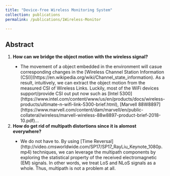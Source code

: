 ```yaml
---
title: "Device-free Wireless Monitoring System"
collection: publications
permalink: /publications/1Wireless-Monitor

---
```


## Abstract
<style>
ul.a {list-style-type: circle;}
ul.b {list-style-type: disc;}
ul.c {list-style-type: square;}
ol.d {list-style-type: armenian;}
ol.e {list-style-type: cjk-ideographic;}
ol.f {list-style-type: decimal;}
ol.g {list-style-type: decimal-leading-zero;}
ol.h {list-style-type: georgian;}
ol.i {list-style-type: hebrew;}
ol.j {list-style-type: hiragana;}
ol.k {list-style-type: hiragana-iroha;}
ol.l {list-style-type: katakana;}
ol.m {list-style-type: katakana-iroha;}
ol.n {list-style-type: lower-alpha;}
ol.o {list-style-type: lower-greek;}
ol.p {list-style-type: lower-latin;}
ol.q {list-style-type: lower-roman;}
ol.r {list-style-type: upper-alpha;}
ol.s {list-style-type: upper-greek;}
ol.t {list-style-type: upper-latin;}
ol.u {list-style-type: upper-roman;}
ol.v {list-style-type: none;}
ol.w {list-style-type: inherit;}
</style>

<ol>
<li><b> How can we bridge the object motion with the wireless signal? </b></li>
  <ul class="b">
    <li>The movement of a object embedded in the environment will casue corresponding changes in the [Wireless Channel Station Information (CSI)](https://en.wikipedia.org/wiki/Channel_state_information). As a result, intuitively, we can extract the object motion from the measured CSI of Wireless Links. Luckily, most of the WiFi devices support/provide CSI out put now such as [Intel 5300](https://www.intel.com/content/www/us/en/products/docs/wireless-products/ultimate-n-wifi-link-5300-brief.html), [Marvell 88W8897](https://www.marvell.com/content/dam/marvell/en/public-collateral/wireless/marvell-wireless-88w8897-product-brief-2018-10.pdf)...</li>
  </ul>
<li><b> How do get rid of multipath distortions since it is alomost everywhere? </b></li>
  <ul class="b">
    <li>We do not have to. By using [Time Reversal](http://video.cmsworldwide.com/SP17/SP17_RayLiu_Keynote_1080p.mp4) techniques, we can leverage the multipath components by exploring the statistical property of the received electromagnetic (EM) signals. In other words, we treat LoS and NLoS signals as a whole. Thus, multipath is not a problem at all.</li>
  </ul>
<ol>
